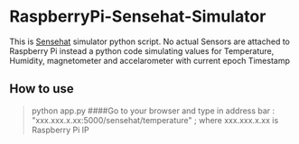 # RaspberryPi-Sensehat-Simulator
This is [Sensehat](https://www.raspberrypi.org/products/sense-hat/) simulator python script.
No actual Sensors are attached to Raspberry Pi instead a python code simulating values for Temperature, Humidity, magnetometer and accelarometer with current epoch Timestamp
## How to use
> python app.py
####Go to your browser and type in address bar : "xxx.xxx.x.xx:5000/sensehat/temperature" ; where xxx.xxx.x.xx is Raspberry Pi IP
